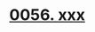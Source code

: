# [0056. xxx](https://github.com/Tdahuyou/TNotes.react/tree/main/notes/0056.%20xxx)

<!-- region:toc -->



<!-- endregion:toc -->
